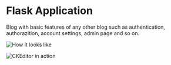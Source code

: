 # Flask Application

Blog with basic features of any other blog such as authentication, authorazition, account settings, admin page and so on.

![How it looks like](https://sun9-19.userapi.com/impg/WmIZjysp2LyyqL8fqAWVKbdJXL1a8eBYliteKg/s2Mozawm6kA.jpg?size=1788x596&quality=96&sign=3a20d9c245d03fe8051e26513641cfe0&type=album)

![CKEditor in action](https://sun9-28.userapi.com/impg/A8g_usLwfWB35wDz65uwad6UI5mhQC2KfGIkKg/7Ewp1l33Wo4.jpg?size=1119x817&quality=96&sign=ed4be7ff344b9148ebf2d766027e2e3b&type=album)
